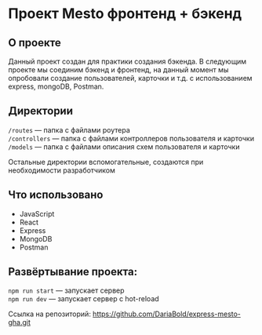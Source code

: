 # Проект Mesto фронтенд + бэкенд

## О проекте  

Данный проект создан для практики создания бэкенда. В следующим проекте мы соединим бэкенд и фронтенд, на данный момент мы опробовали создание пользователей, карточки и т.д. с использованием  express, mongoDB, Postman.

## Директории

`/routes` — папка с файлами роутера  
`/controllers` — папка с файлами контроллеров пользователя и карточки   
`/models` — папка с файлами описания схем пользователя и карточки  
  
Остальные директории вспомогательные, создаются при необходимости разработчиком  

## Что использовано  
- JavaScript
- React  
- Express
- MongoDB
- Postman

## Развёртывание проекта:

`npm run start` — запускает сервер   
`npm run dev` — запускает сервер с hot-reload

Cсылка на репозиторий: https://github.com/DariaBold/express-mesto-gha.git

